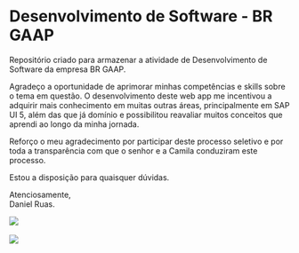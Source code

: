 # Desenvolvimento de Software - BR GAAP
Repositório criado para armazenar a atividade de Desenvolvimento de Software da empresa BR GAAP.

Agradeço a oportunidade de aprimorar minhas competências e skills sobre o tema em questão. O desenvolvimento deste web app me incentivou a adquirir mais conhecimento em muitas outras áreas, principalmente em SAP UI 5, além das que já domínio e possibilitou reavaliar muitos conceitos que aprendi ao longo da minha jornada.

Reforço o meu agradecimento por participar deste processo seletivo e por toda a transparência com que o senhor e a Camila conduziram este processo. 

Estou a disposição para quaisquer dúvidas.

Atenciosamente, <br>
Daniel Ruas.

<img src = "https://img.swapcard.com/?u=https%3A%2F%2Fcdn-api.swapcard.com%2Fpublic%2Fimages%2Fc6eb6012c0b24795806e1af6b0c89196.png&q=0.8&m=fit&w=400&h=200">
<br>
<br>

<img src = "[https://img.swapcard.com/?u=https%3A%2F%2Fcdn-api.swapcard.com%2Fpublic%2Fimages%2Fc6eb6012c0b24795806e1af6b0c89196.png&q=0.8&m=fit&w=400&h=200](https://udemy-certificate.s3.amazonaws.com/image/UC-0cd6951f-adda-4b30-a9df-547b326a0494.jpg?v=1674245105000)">

